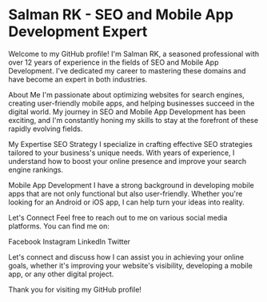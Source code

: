 # Salman RK - SEO and Mobile App Development Expert
Welcome to my GitHub profile! I'm Salman RK, a seasoned professional with over 12 years of experience in the fields of SEO and Mobile App Development. I've dedicated my career to mastering these domains and have become an expert in both industries.

About Me
I'm passionate about optimizing websites for search engines, creating user-friendly mobile apps, and helping businesses succeed in the digital world. My journey in SEO and Mobile App Development has been exciting, and I'm constantly honing my skills to stay at the forefront of these rapidly evolving fields.

My Expertise
SEO Strategy
I specialize in crafting effective SEO strategies tailored to your business's unique needs. With years of experience, I understand how to boost your online presence and improve your search engine rankings.

Mobile App Development
I have a strong background in developing mobile apps that are not only functional but also user-friendly. Whether you're looking for an Android or iOS app, I can help turn your ideas into reality.

Let's Connect
Feel free to reach out to me on various social media platforms. You can find me on:

Facebook
Instagram
LinkedIn
Twitter

Let's connect and discuss how I can assist you in achieving your online goals, whether it's improving your website's visibility, developing a mobile app, or any other digital project.

Thank you for visiting my GitHub profile!
